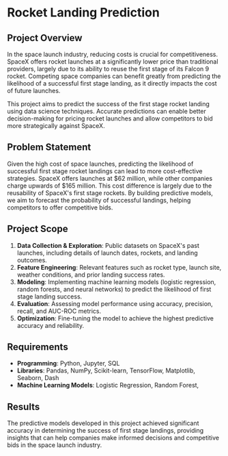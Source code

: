 
# Rocket Landing Prediction

## Project Overview

In the space launch industry, reducing costs is crucial for competitiveness. SpaceX offers rocket launches at a significantly lower price than traditional providers, largely due to its ability to reuse the first stage of its Falcon 9 rocket. Competing space companies can benefit greatly from predicting the likelihood of a successful first stage landing, as it directly impacts the cost of future launches.

This project aims to predict the success of the first stage rocket landing using data science techniques. Accurate predictions can enable better decision-making for pricing rocket launches and allow competitors to bid more strategically against SpaceX. 

## Problem Statement

Given the high cost of space launches, predicting the likelihood of successful first stage rocket landings can lead to more cost-effective strategies. SpaceX offers launches at $62 million, while other companies charge upwards of $165 million. This cost difference is largely due to the reusability of SpaceX's first stage rockets. By building predictive models, we aim to forecast the probability of successful landings, helping competitors to offer competitive bids.

## Project Scope

1. **Data Collection & Exploration**: Public datasets on SpaceX's past launches, including details of launch dates, rockets, and landing outcomes.
2. **Feature Engineering**: Relevant features such as rocket type, launch site, weather conditions, and prior landing success rates.
3. **Modeling**: Implementing machine learning models (logistic regression, random forests, and neural networks) to predict the likelihood of first stage landing success.
4. **Evaluation**: Assessing model performance using accuracy, precision, recall, and AUC-ROC metrics.
5. **Optimization**: Fine-tuning the model to achieve the highest predictive accuracy and reliability.

## Requirements 

- **Programming**: Python, Jupyter, SQL
- **Libraries**: Pandas, NumPy, Scikit-learn, TensorFlow, Matplotlib, Seaborn, Dash
- **Machine Learning Models**: Logistic Regression, Random Forest, 
  
## Results

The predictive models developed in this project achieved significant accuracy in determining the success of first stage landings, providing insights that can help companies make informed decisions and competitive bids in the space launch industry.

